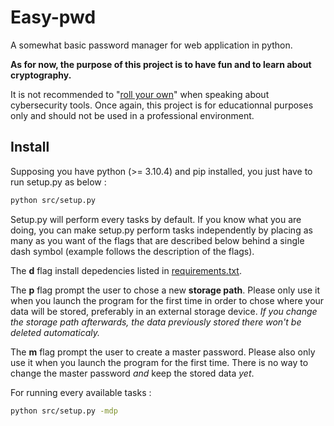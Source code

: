 # Easy-pwd
A somewhat basic password manager for web application in python.

**As for now, the purpose of this project is to have fun and to learn about cryptography.**

It is not recommended to "[roll your own](https://security.stackexchange.com/questions/18197/why-shouldnt-we-roll-our-own/)" when speaking about cybersecurity tools. Once again, this project is for educationnal purposes only and should not be used in a professional environment. 

## Install
Supposing you have python (>= 3.10.4) and pip installed, you just have to run setup.py as below :

```bash
python src/setup.py
```

Setup.py will perform every tasks by default.
If you know what you are doing, you can make setup.py perform tasks independently by placing as many as you want of the flags that are described below behind a single dash symbol (example follows the description of the flags).

The **d** flag install depedencies listed in [requirements.txt](requirements.txt).

The **p** flag prompt the user to chose a new **storage path**.
Please only use it when you launch the program for the first time in order to chose where your data will be stored, preferably in an external storage device.
*If you change the storage path afterwards, the data previously stored there won't be deleted automaticaly.*

The **m** flag prompt the user to create a master password.
Please also only use it when you launch the program for the first time.
There is no way to change the master password *and* keep the stored data *yet*.

For running every available tasks :
```bash
python src/setup.py -mdp
```